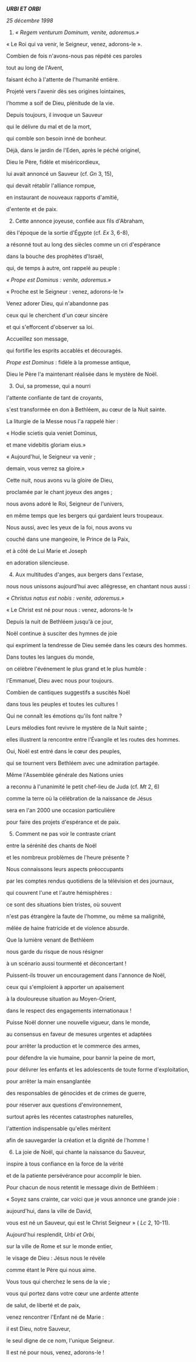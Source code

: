 ***URBI ET ORBI***

*25 décembre 1998*

1. *« Regem venturum Dominum, venite, adoremus.»*

« Le Roi qui va venir, le Seigneur, venez, adorons-le ».

Combien de fois n'avons-nous pas répété ces paroles

tout au long de l'Avent,

faisant écho à l'attente de l'humanité entière.

Projeté vers l'avenir dès ses origines lointaines,

l'homme a soif de Dieu, plénitude de la vie.

Depuis toujours, il invoque un Sauveur

qui le délivre du mal et de la mort,

qui comble son besoin inné de bonheur.

Déjà, dans le jardin de l'Eden, après le péché originel,

Dieu le Père, fidèle et miséricordieux,

lui avait annoncé un Sauveur (cf. *Gn* 3, 15),

qui devait rétablir l'alliance rompue,

en instaurant de nouveaux rapports d'amitié,

d'entente et de paix.

2. Cette annonce joyeuse, confiée aux fils d'Abraham,

dès l'époque de la sortie d'Égypte (cf. *Ex* 3, 6-8),

a résonné tout au long des siècles comme un cri d'espérance

dans la bouche des prophètes d'Israël,

qui, de temps à autre, ont rappelé au peuple :

*« Prope est Dominus : venite, adoremus.»*

« Proche est le Seigneur : venez, adorons-le !»

Venez adorer Dieu, qui n'abandonne pas

ceux qui le cherchent d'un cœur sincère

et qui s'efforcent d'observer sa loi.

Accueillez son message,

qui fortifie les esprits accablés et découragés.

*Prope est Dominus* : fidèle à la promesse antique,

Dieu le Père l'a maintenant réalisée dans le mystère de Noël.

3. Oui, sa promesse, qui a nourri

l'attente confiante de tant de croyants,

s'est transformée en don à Bethléem, au cœur de la Nuit sainte.

La liturgie de la Messe nous l'a rappelé hier :

« Hodie scietis quia veniet Dominus,

et mane videbitis gloriam eius.»

« Aujourd'hui, le Seigneur va venir ;

demain, vous verrez sa gloire.»

Cette nuit, nous avons vu la gloire de Dieu,

proclamée par le chant joyeux des anges ;

nous avons adoré le Roi, Seigneur de l'univers,

en même temps que les bergers qui gardaient leurs troupeaux.

Nous aussi, avec les yeux de la foi, nous avons vu

couché dans une mangeoire, le Prince de la Paix,

et à côté de Lui Marie et Joseph

en adoration silencieuse.

4. Aux multitudes d'anges, aux bergers dans l'extase,

nous nous unissons aujourd'hui avec allégresse, en chantant nous aussi :

*« Christus natus est nobis : venite, adoremus.»*

« Le Christ est né pour nous : venez, adorons-le !»

Depuis la nuit de Bethléem jusqu'à ce jour,

Noël continue à susciter des hymnes de joie

qui expriment la tendresse de Dieu semée dans les cœurs des hommes.

Dans toutes les langues du monde,

on célèbre l'événement le plus grand et le plus humble :

l'Emmanuel, Dieu avec nous pour toujours.

Combien de cantiques suggestifs a suscités Noël

dans tous les peuples et toutes les cultures !

Qui ne connaît les émotions qu'ils font naître ?

Leurs mélodies font revivre le mystère de la Nuit sainte ;

elles illustrent la rencontre entre l'Évangile et les routes des hommes.

Oui, Noël est entré dans le cœur des peuples,

qui se tournent vers Bethléem avec une admiration partagée.

Même l'Assemblée générale des Nations unies

a reconnu à l'unanimité le petit chef-lieu de Juda (cf. *Mt* 2, 6)

comme la terre où la célébration de la naissance de Jésus

sera en l'an 2000 une occasion particulière

pour faire des projets d'espérance et de paix.

5. Comment ne pas voir le contraste criant

entre la sérénité des chants de Noël

et les nombreux problèmes de l'heure présente ?

Nous connaissons leurs aspects préoccupants

par les comptes rendus quotidiens de la télévision et des journaux,

qui couvrent l'une et l'autre hémisphères :

ce sont des situations bien tristes, où souvent

n'est pas étrangère la faute de l'homme, ou même sa malignité,

mêlée de haine fratricide et de violence absurde.

Que la lumière venant de Bethléem

nous garde du risque de nous résigner

à un scénario aussi tourmenté et déconcertant !

Puissent-ils trouver un encouragement dans l'annonce de Noël,

ceux qui s'emploient à apporter un apaisement

à la douloureuse situation au Moyen-Orient,

dans le respect des engagements internationaux !

Puisse Noël donner une nouvelle vigueur, dans le monde,

au consensus en faveur de mesures urgentes et adaptées

pour arrêter la production et le commerce des armes,

pour défendre la vie humaine, pour bannir la peine de mort,

pour délivrer les enfants et les adolescents de toute forme d'exploitation,

pour arrêter la main ensanglantée

des responsables de génocides et de crimes de guerre,

pour réserver aux questions d'environnement,

surtout après les récentes catastrophes naturelles,

l'attention indispensable qu'elles méritent

afin de sauvegarder la création et la dignité de l'homme !

6. La joie de Noël, qui chante la naissance du Sauveur,

inspire à tous confiance en la force de la vérité

et de la patiente persévérance pour accomplir le bien.

Pour chacun de nous retentit le message divin de Bethléem :

« Soyez sans crainte, car voici que je vous annonce une grande joie :

aujourd'hui, dans la ville de David,

vous est né un Sauveur, qui est le Christ Seigneur » ( *Lc* 2, 10-11).

Aujourd'hui resplendit, *Urbi et Orbi*,

sur la ville de Rome et sur le monde entier,

le visage de Dieu : Jésus nous le révèle

comme étant le Père qui nous aime.

Vous tous qui cherchez le sens de la vie ;

vous qui portez dans votre cœur une ardente attente

de salut, de liberté et de paix,

venez rencontrer l'Enfant né de Marie :

il est Dieu, notre Sauveur,

le seul digne de ce nom, l'unique Seigneur.

Il est né pour nous, venez, adorons-le !